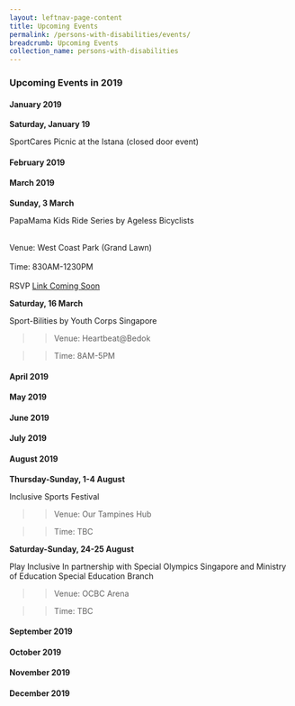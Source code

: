 ```yaml
---
layout: leftnav-page-content
title: Upcoming Events
permalink: /persons-with-disabilities/events/
breadcrumb: Upcoming Events
collection_name: persons-with-disabilities
---
```


### Upcoming Events in 2019

#### January 2019

**Saturday, January 19**

SportCares Picnic at the Istana (closed door event)

#### February 2019

#### March 2019

**Sunday, 3 March**

PapaMama Kids Ride Series by Ageless Bicyclists

<BR>Venue: West Coast Park (Grand Lawn)</BR>
<BR>Time: 830AM-1230PM</BR>
<BR>RSVP [Link Coming Soon](http://www.rsvplink.com)</BR>

**Saturday, 16 March**

Sport-Bilities by Youth Corps Singapore

>> Venue: Heartbeat@Bedok

>> Time: 8AM-5PM

#### April 2019

#### May 2019

#### June 2019

#### July 2019

#### August 2019

**Thursday-Sunday, 1-4 August**

Inclusive Sports Festival

>> Venue: Our Tampines Hub

>> Time: TBC

**Saturday-Sunday, 24-25 August**

Play Inclusive
In partnership with Special Olympics Singapore and Ministry of Education Special Education Branch

>> Venue: OCBC Arena

>> Time: TBC

#### September 2019

#### October 2019

#### November 2019

#### December 2019
